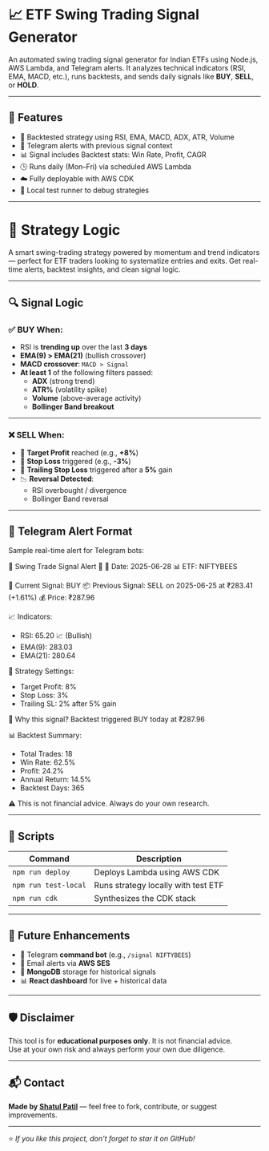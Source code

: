 # 📈 ETF Swing Trading Signal Generator

An automated swing trading signal generator for Indian ETFs using Node.js, AWS Lambda, and Telegram alerts. It analyzes technical indicators (RSI, EMA, MACD, etc.), runs backtests, and sends daily signals like **BUY**, **SELL**, or **HOLD**.

---

## 🚀 Features

- 🧠 Backtested strategy using RSI, EMA, MACD, ADX, ATR, Volume
- 💬 Telegram alerts with previous signal context
- 📊 Signal includes Backtest stats: Win Rate, Profit, CAGR
- 🕒 Runs daily (Mon–Fri) via scheduled AWS Lambda
- ☁️ Fully deployable with AWS CDK
- 🧪 Local test runner to debug strategies

---

# 🧠 Strategy Logic

A smart swing-trading strategy powered by momentum and trend indicators — perfect for ETF traders looking to systematize entries and exits. Get real-time alerts, backtest insights, and clean signal logic.

---

## 🔍 Signal Logic

### ✅ **BUY When:**

- RSI is **trending up** over the last **3 days**
- **EMA(9) > EMA(21)** (bullish crossover)
- **MACD crossover**: `MACD > Signal`
- **At least 1** of the following filters passed:
  - **ADX** (strong trend)
  - **ATR%** (volatility spike)
  - **Volume** (above-average activity)
  - **Bollinger Band breakout**

---

### ❌ **SELL When:**

- 🎯 **Target Profit** reached (e.g., **+8%**)
- 🛑 **Stop Loss** triggered (e.g., **-3%**)
- 🔄 **Trailing Stop Loss** triggered after a **5%** gain
- 📉 **Reversal Detected**:
  - RSI overbought / divergence
  - Bollinger Band reversal

---

## 🔔 Telegram Alert Format

Sample real-time alert for Telegram bots:

🚨 Swing Trade Signal Alert 🚨
📅 Date: 2025-06-28
📊 ETF: NIFTYBEES

📍 Current Signal: BUY
📦 Previous Signal: SELL on 2025-06-25 at ₹283.41 (+1.61%)
💰 Price: ₹287.96

📈 Indicators:
- RSI: 65.20 📈 (Bullish)
- EMA(9): 283.03
- EMA(21): 280.64

🎯 Strategy Settings:
- Target Profit: 8%
- Stop Loss: 3%
- Trailing SL: 2% after 5% gain

🧠 Why this signal?
Backtest triggered BUY today at ₹287.96

📊 Backtest Summary:
- Total Trades: 18
- Win Rate: 62.5%
- Profit: 24.2%
- Annual Return: 14.5%
- Backtest Days: 365

⚠️ This is not financial advice. Always do your own research.




---

## 🧰 Scripts

| Command             | Description                              |
|---------------------|------------------------------------------|
| `npm run deploy`    | Deploys Lambda using AWS CDK             |
| `npm run test-local`| Runs strategy locally with test ETF      |
| `npm run cdk`       | Synthesizes the CDK stack                |

---

## 📌 Future Enhancements

- 🤖 Telegram **command bot** (e.g., `/signal NIFTYBEES`)
- 📧 Email alerts via **AWS SES**
- 🧾 **MongoDB** storage for historical signals
- 📊 **React dashboard** for live + historical data

---

## 🛡️ Disclaimer

This tool is for **educational purposes only**. It is not financial advice.  
Use at your own risk and always perform your own due diligence.

---

## 📬 Contact

**Made by [Shatul Patil](https://github.com/coolshatul)** — feel free to fork, contribute, or suggest improvements.

---

⭐️ *If you like this project, don't forget to star it on GitHub!*